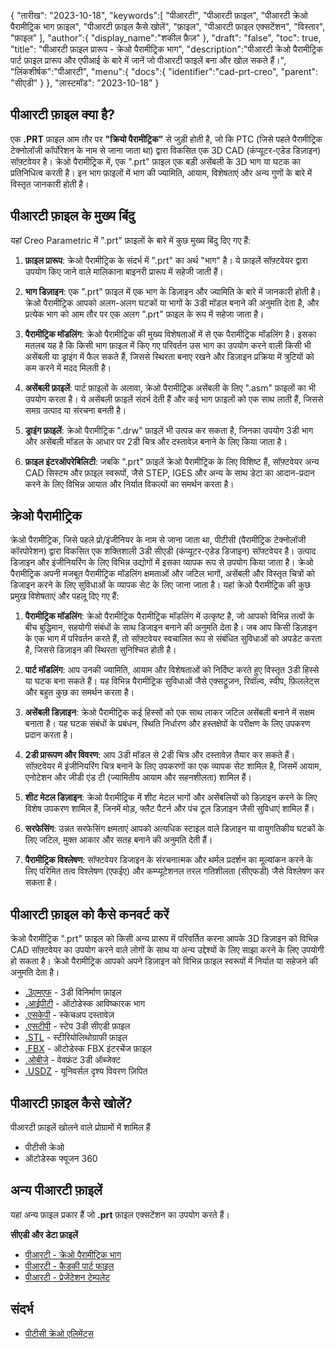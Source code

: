 {
"तारीख": "2023-10-18",
   "keywords":[
"पीआरटी",
"पीआरटी फ़ाइल",
"पीआरटी क्रेओ पैरामीट्रिक भाग फ़ाइल",
"पीआरटी फ़ाइल कैसे खोलें",
"फ़ाइल",
"पीआरटी फ़ाइल एक्सटेंशन",
"विस्तार",
"फ़ाइल"
],
   "author":{
"display_name":"शकील फ़ैज़"
},
"draft": "false",
"toc": true,
"title": "पीआरटी फ़ाइल प्रारूप - क्रेओ पैरामीट्रिक भाग",
   "description":"पीआरटी क्रेओ पैरामीट्रिक पार्ट फ़ाइल प्रारूप और एपीआई के बारे में जानें जो पीआरटी फाइलें बना और खोल सकते हैं।",
"लिंकशीर्षक":"पीआरटी",
   "menu":{
      "docs":{
         "identifier":"cad-prt-creo",
"parent": "सीएडी"
}
},
"लास्टमॉड": "2023-10-18"
}

## पीआरटी फ़ाइल क्या है?

एक **.PRT** फ़ाइल आम तौर पर **"क्रियो पैरामीट्रिक"** से जुड़ी होती है, जो कि PTC (जिसे पहले पैरामीट्रिक टेक्नोलॉजी कॉर्पोरेशन के नाम से जाना जाता था) द्वारा विकसित एक 3D CAD (कंप्यूटर-एडेड डिज़ाइन) सॉफ़्टवेयर है। क्रेओ पैरामीट्रिक में, एक ".prt" फ़ाइल एक बड़ी असेंबली के 3D भाग या घटक का प्रतिनिधित्व करती है। इन भाग फ़ाइलों में भाग की ज्यामिति, आयाम, विशेषताएं और अन्य गुणों के बारे में विस्तृत जानकारी होती है।

## पीआरटी फ़ाइल के मुख्य बिंदु

यहां Creo Parametric में ".prt" फ़ाइलों के बारे में कुछ मुख्य बिंदु दिए गए हैं:

1. **फ़ाइल प्रारूप**: क्रेओ पैरामीट्रिक के संदर्भ में ".prt" का अर्थ "भाग" है। ये फ़ाइलें सॉफ़्टवेयर द्वारा उपयोग किए जाने वाले मालिकाना बाइनरी प्रारूप में सहेजी जाती हैं।
    












2. **भाग डिज़ाइन**: एक ".prt" फ़ाइल में एक भाग के डिज़ाइन और ज्यामिति के बारे में जानकारी होती है। क्रेओ पैरामीट्रिक आपको अलग-अलग घटकों या भागों के 3डी मॉडल बनाने की अनुमति देता है, और प्रत्येक भाग को आम तौर पर एक अलग ".prt" फ़ाइल के रूप में सहेजा जाता है।
    












3. **पैरामीट्रिक मॉडलिंग**: क्रेओ पैरामीट्रिक की मुख्य विशेषताओं में से एक पैरामीट्रिक मॉडलिंग है। इसका मतलब यह है कि किसी भाग फ़ाइल में किए गए परिवर्तन उस भाग का उपयोग करने वाली किसी भी असेंबली या ड्राइंग में फैल सकते हैं, जिससे स्थिरता बनाए रखने और डिज़ाइन प्रक्रिया में त्रुटियों को कम करने में मदद मिलती है।
    












4. **असेंबली फ़ाइलें**: पार्ट फ़ाइलों के अलावा, क्रेओ पैरामीट्रिक असेंबली के लिए ".asm" फ़ाइलों का भी उपयोग करता है। ये असेंबली फ़ाइलें संदर्भ देती हैं और कई भाग फ़ाइलों को एक साथ लाती हैं, जिससे समग्र उत्पाद या संरचना बनती है।
    












5. **ड्राइंग फ़ाइलें**: क्रेओ पैरामीट्रिक ".drw" फ़ाइलें भी उत्पन्न कर सकता है, जिनका उपयोग 3डी भाग और असेंबली मॉडल के आधार पर 2डी चित्र और दस्तावेज़ बनाने के लिए किया जाता है।
    












6. **फ़ाइल इंटरऑपरेबिलिटी**: जबकि ".prt" फ़ाइलें क्रेओ पैरामीट्रिक के लिए विशिष्ट हैं, सॉफ़्टवेयर अन्य CAD सिस्टम और फ़ाइल स्वरूपों, जैसे STEP, IGES और अन्य के साथ डेटा का आदान-प्रदान करने के लिए विभिन्न आयात और निर्यात विकल्पों का समर्थन करता है।
    












## क्रेओ पैरामीट्रिक

क्रेओ पैरामीट्रिक, जिसे पहले प्रो/इंजीनियर के नाम से जाना जाता था, पीटीसी (पैरामीट्रिक टेक्नोलॉजी कॉरपोरेशन) द्वारा विकसित एक शक्तिशाली 3डी सीएडी (कंप्यूटर-एडेड डिजाइन) सॉफ्टवेयर है। उत्पाद डिजाइन और इंजीनियरिंग के लिए विभिन्न उद्योगों में इसका व्यापक रूप से उपयोग किया जाता है। क्रेओ पैरामीट्रिक अपनी मजबूत पैरामीट्रिक मॉडलिंग क्षमताओं और जटिल भागों, असेंबली और विस्तृत चित्रों को डिजाइन करने के लिए सुविधाओं के व्यापक सेट के लिए जाना जाता है। यहां क्रेओ पैरामीट्रिक की कुछ प्रमुख विशेषताएं और पहलू दिए गए हैं:

1. **पैरामीट्रिक मॉडलिंग**: क्रेओ पैरामीट्रिक पैरामीट्रिक मॉडलिंग में उत्कृष्ट है, जो आपको विभिन्न तत्वों के बीच बुद्धिमान, सहयोगी संबंधों के साथ डिजाइन बनाने की अनुमति देता है। जब आप किसी डिज़ाइन के एक भाग में परिवर्तन करते हैं, तो सॉफ़्टवेयर स्वचालित रूप से संबंधित सुविधाओं को अपडेट करता है, जिससे डिज़ाइन की स्थिरता सुनिश्चित होती है।
    












2. **पार्ट मॉडलिंग**: आप उनकी ज्यामिति, आयाम और विशेषताओं को निर्दिष्ट करते हुए विस्तृत 3डी हिस्से या घटक बना सकते हैं। यह विभिन्न पैरामीट्रिक सुविधाओं जैसे एक्सट्रूज़न, रिवॉल्व, स्वीप, फ़िललेट्स और बहुत कुछ का समर्थन करता है।
    












3. **असेंबली डिज़ाइन**: क्रेओ पैरामीट्रिक कई हिस्सों को एक साथ लाकर जटिल असेंबली बनाने में सक्षम बनाता है। यह घटक संबंधों के प्रबंधन, स्थिति निर्धारण और हस्तक्षेपों के परीक्षण के लिए उपकरण प्रदान करता है।
    












4. **2डी प्रारूपण और विवरण**: आप 3डी मॉडल से 2डी चित्र और दस्तावेज़ तैयार कर सकते हैं। सॉफ़्टवेयर में इंजीनियरिंग चित्र बनाने के लिए उपकरणों का एक व्यापक सेट शामिल है, जिसमें आयाम, एनोटेशन और जीडी एंड टी (ज्यामितीय आयाम और सहनशीलता) शामिल हैं।
    












5. **शीट मेटल डिज़ाइन**: क्रेओ पैरामीट्रिक में शीट मेटल भागों और असेंबलियों को डिज़ाइन करने के लिए विशेष उपकरण शामिल हैं, जिनमें मोड़, फ्लैट पैटर्न और पंच टूल डिज़ाइन जैसी सुविधाएं शामिल हैं।
    












6. **सरफेसिंग**: उन्नत सरफेसिंग क्षमताएं आपको अत्यधिक स्टाइल वाले डिज़ाइन या वायुगतिकीय घटकों के लिए जटिल, मुक्त आकार और सतह बनाने की अनुमति देती हैं।
    












7. **पैरामीट्रिक विश्लेषण**: सॉफ्टवेयर डिजाइन के संरचनात्मक और थर्मल प्रदर्शन का मूल्यांकन करने के लिए परिमित तत्व विश्लेषण (एफईए) और कम्प्यूटेशनल तरल गतिशीलता (सीएफडी) जैसे विश्लेषण कर सकता है।

## पीआरटी फ़ाइल को कैसे कनवर्ट करें

क्रेओ पैरामीट्रिक ".prt" फ़ाइल को किसी अन्य प्रारूप में परिवर्तित करना आपके 3D डिज़ाइन को विभिन्न CAD सॉफ़्टवेयर का उपयोग करने वाले लोगों के साथ या अन्य उद्देश्यों के लिए साझा करने के लिए उपयोगी हो सकता है। क्रेओ पैरामीट्रिक आपको अपने डिज़ाइन को विभिन्न फ़ाइल स्वरूपों में निर्यात या सहेजने की अनुमति देता है।

- [.3एमएफ](/hi/3डी/3एमएफ/) - 3डी विनिर्माण फ़ाइल
- [.आईपीटी](/hi/3डी/आईपीटी/) - ऑटोडेस्क आविष्कारक भाग
- [.एसकेपी](/hi/image/skp/) - स्केचअप दस्तावेज़
- [.एसटीपी](/hi/3डी/एसटीपी/) - स्टेप 3डी सीएडी फ़ाइल
- [.STL](/hi/cad/stl/) - स्टीरियोलिथोग्राफी फ़ाइल
- [.FBX](/hi/3d/fbx/) - ऑटोडेस्क FBX इंटरचेंज फ़ाइल
- [.ओबीजे](/hi/3डी/ओबीजे/) - वेवफ्रंट 3डी ऑब्जेक्ट
- [.USDZ](/hi/3d/usdz/) - यूनिवर्सल दृश्य विवरण ज़िपित

## पीआरटी फ़ाइल कैसे खोलें?

पीआरटी फ़ाइलें खोलने वाले प्रोग्रामों में शामिल हैं

- पीटीसी क्रेओ
- ऑटोडेस्क फ्यूजन 360

## अन्य पीआरटी फ़ाइलें

यहां अन्य फ़ाइल प्रकार हैं जो **.prt** फ़ाइल एक्सटेंशन का उपयोग करते हैं।

**सीएडी और डेटा फ़ाइलें**
- [पीआरटी - क्रेओ पैरामीट्रिक भाग](/hi/cad/prt-creo/)
- [पीआरटी - कैडकी पार्ट फाइल](/hi/सीएडी/पीआरटी-कैडकी/)
- [पीआरटी - प्रेजेंटेशन टेम्पलेट](/hi/डेटा/पीआरटी-टेम्पलेट/)

## संदर्भ
* [पीटीसी क्रेओ एलिमेंट्स](https://en.wikipedia.org/wiki/PTC_Creo_Elements/Pro)

